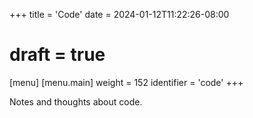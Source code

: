 +++
title = 'Code'
date = 2024-01-12T11:22:26-08:00
# draft = true
[menu]
 [menu.main]
  weight = 152
  identifier = 'code'
+++

Notes and thoughts about code.